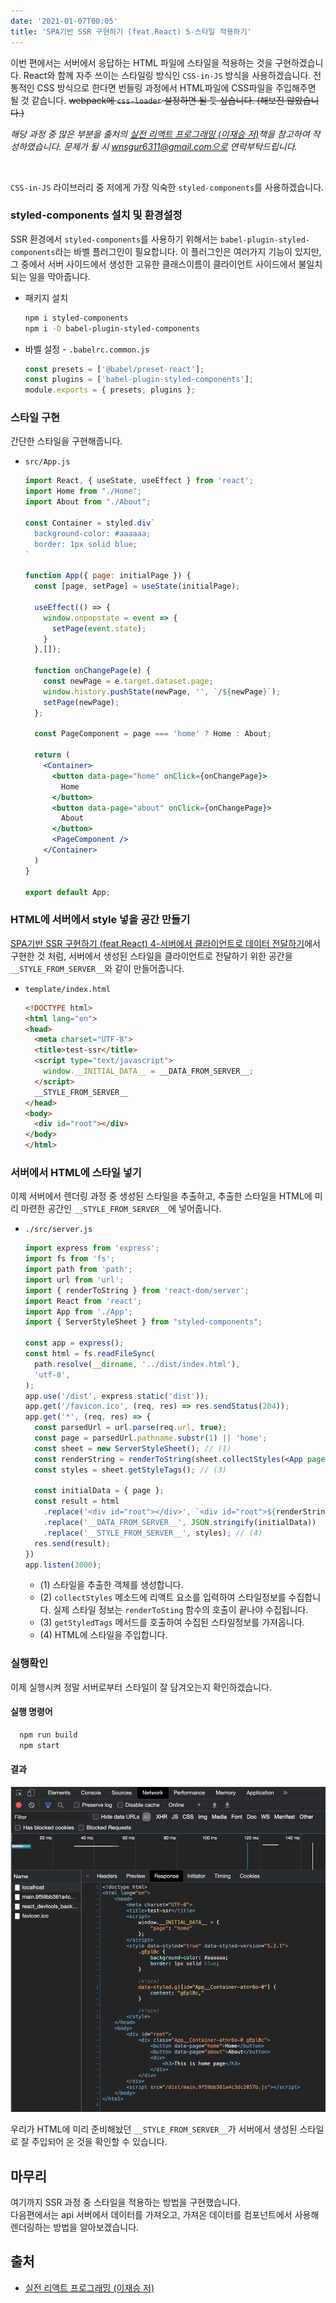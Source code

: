 ```yaml
---
date: '2021-01-07T00:05'
title: 'SPA기반 SSR 구현하기 (feat.React) 5-스타일 적용하기'
---
```


이번 편에서는 서버에서 응답하는 HTML 파일에 스타일을 적용하는 것을 구현하겠습니다.
React와 함께 자주 쓰이는 스타일링 방식인 `CSS-in-JS` 방식을 사용하겠습니다.
전통적인 CSS 방식으로 한다면 번들링 과정에서 HTML파일에 CSS파일을 주입해주면 될 것 같습니다.
~~webpack에 `css-loader` 설정하면 될 듯 싶습니다. (해보진 않았습니다.)~~

_해당 과정 중 많은 부분을 출처의 [실전 리액트 프로그래밍 (이재승 저)](https://medium.com/@ljs0705/%EC%8B%A4%EC%A0%84-%EB%A6%AC%EC%95%A1%ED%8A%B8-%ED%94%84%EB%A1%9C%EA%B7%B8%EB%9E%98%EB%B0%8D-%EA%B0%9C%EC%A0%95%ED%8C%90-%EC%86%8C%EC%8B%9D-d6d7a77e1c52)책을 참고하여 작성하였습니다._
_문제가 될 시 wnsgur6311@gmail.com으로 연락부탁드립니다._

<br/>

`CSS-in-JS` 라이브러리 중 저에게 가장 익숙한 `styled-components`를 사용하겠습니다.

### styled-components 설치 및 환경설정

SSR 환경에서 `styled-components`를 사용하기 위해서는 `babel-plugin-styled-components`라는 바벨 플러그인이 필요합니다.
이 플러그인은 여러가지 기능이 있지만, 그 중에서 서버 사이드에서 생성한 고유한 클래스이름이 클라이언트 사이드에서 불일치되는 일을 막아줍니다.

- 패키지 설치

    ```bash
    npm i styled-components
    npm i -D babel-plugin-styled-components
    ```

- 바벨 설정 - `.babelrc.common.js`

    ```jsx
    const presets = ['@babel/preset-react'];
    const plugins = ['babel-plugin-styled-components'];
    module.exports = { presets, plugins };
    ```

### 스타일 구현

간단한 스타일을 구현해줍니다.

- `src/App.js`

    ```jsx
    import React, { useState, useEffect } from 'react';
    import Home from "./Home";
    import About from "./About";

    const Container = styled.div`
      background-color: #aaaaaa;
      border: 1px solid blue;
    `

    function App({ page: initialPage }) {
      const [page, setPage] = useState(initialPage);

      useEffect(() => {
        window.onpopstate = event => {
          setPage(event.state);
        }
      },[]);

      function onChangePage(e) {
        const newPage = e.target.dataset.page;
        window.history.pushState(newPage, '', `/${newPage}`);
        setPage(newPage);
      };

      const PageComponent = page === 'home' ? Home : About;

      return (
        <Container>
          <button data-page="home" onClick={onChangePage}>
            Home
          </button>
          <button data-page="about" onClick={onChangePage}>
            About
          </button>
          <PageComponent />
        </Container>
      )
    }

    export default App;
    ```

### HTML에 서버에서 style 넣을 공간 만들기

[SPA기반 SSR 구현하기 (feat.React) 4-서버에서 클라이언트로 데이터 전달하기](https://milban.dev/SPA%EA%B8%B0%EB%B0%98%20SSR%20%EA%B5%AC%ED%98%84%ED%95%98%EA%B8%B0%20(feat.React)%204-%EC%84%9C%EB%B2%84%EC%97%90%EC%84%9C%20%ED%81%B4%EB%9D%BC%EC%9D%B4%EC%96%B8%ED%8A%B8%EB%A1%9C%20%EB%8D%B0%EC%9D%B4%ED%84%B0%20%EC%A0%84%EB%8B%AC%ED%95%98%EA%B8%B0)에서
구현한 것 처럼, 서버에서 생성된 스타일을 클라이언트로 전달하기 위한 공간을 `__STYLE_FROM_SERVER__`와 같이 만들어줍니다.

- `template/index.html`

    ```html
    <!DOCTYPE html>
    <html lang="en">
    <head>
      <meta charset="UTF-8">
      <title>test-ssr</title>
      <script type="text/javascript">
        window.__INITIAL_DATA__ = __DATA_FROM_SERVER__;
      </script>
      __STYLE_FROM_SERVER__
    </head>
    <body>
      <div id="root"></div>
    </body>
    </html>
    ```

### 서버에서 HTML에 스타일 넣기

이제 서버에서 렌더링 과정 중 생성된 스타일을 추출하고, 추출한 스타일을 HTML에 미리 마련한 공간인 `__STYLE_FROM_SERVER__`에 넣어줍니다.

- `./src/server.js`

    ```jsx
    import express from 'express';
    import fs from 'fs';
    import path from 'path';
    import url from 'url';
    import { renderToString } from 'react-dom/server';
    import React from 'react';
    import App from './App';
    import { ServerStyleSheet } from "styled-components";

    const app = express();
    const html = fs.readFileSync(
      path.resolve(__dirname, '../dist/index.html'),
      'utf-8',
    );
    app.use('/dist', express.static('dist'));
    app.get('/favicon.ico', (req, res) => res.sendStatus(204));
    app.get('*', (req, res) => {
      const parsedUrl = url.parse(req.url, true);
      const page = parsedUrl.pathname.substr(1) || 'home';
      const sheet = new ServerStyleSheet(); // (1)
      const renderString = renderToString(sheet.collectStyles(<App page={page} />)); // (2)
      const styles = sheet.getStyleTags(); // (3)

      const initialData = { page };
      const result = html
        .replace('<div id="root"></div>', `<div id="root">${renderString}</div>`)
        .replace('__DATA_FROM_SERVER__', JSON.stringify(initialData))
        .replace('__STYLE_FROM_SERVER__', styles); // (4)
      res.send(result);
    })
    app.listen(3000);
    ```

    - (1) 스타일을 추출한 객체를 생성합니다.
    - (2) `collectStyles` 메소드에 리액트 요소를 입력하여 스타일정보를 수집합니다.
      실제 스타일 정보는 `renderToSting` 함수의 호출이 끝나야 수집됩니다.
    - (3) `getStyledTags` 메서드를 호출하여 수집된 스타일정보를 가져옵니다.
    - (4) HTML에 스타일을 주입합니다.

### 실행확인

이제 실행시켜 정말 서버로부터 스타일이 잘 담겨오는지 확인하겠습니다.

#### 실행 명령어

```bash
  npm run build
  npm start
```

#### 결과
  ![result.png](result.png)

우리가 HTML에 미리 준비해놨던 `__STYLE_FROM_SERVER__`가 서버에서 생성된 스타일로 잘 주입되어 온 것을 확인할 수 있습니다.

## 마무리
여기까지 SSR 과정 중 스타일을 적용하는 방법을 구현했습니다. <br/>
다음편에서는 api 서버에서 데이터를 가져오고, 가져온 데이터를 컴포넌트에서 사용해 렌더링하는 방법을 알아보겠습니다.

## 출처
- [실전 리액트 프로그래밍 (이재승 저)](https://medium.com/@ljs0705/%EC%8B%A4%EC%A0%84-%EB%A6%AC%EC%95%A1%ED%8A%B8-%ED%94%84%EB%A1%9C%EA%B7%B8%EB%9E%98%EB%B0%8D-%EA%B0%9C%EC%A0%95%ED%8C%90-%EC%86%8C%EC%8B%9D-d6d7a77e1c52)